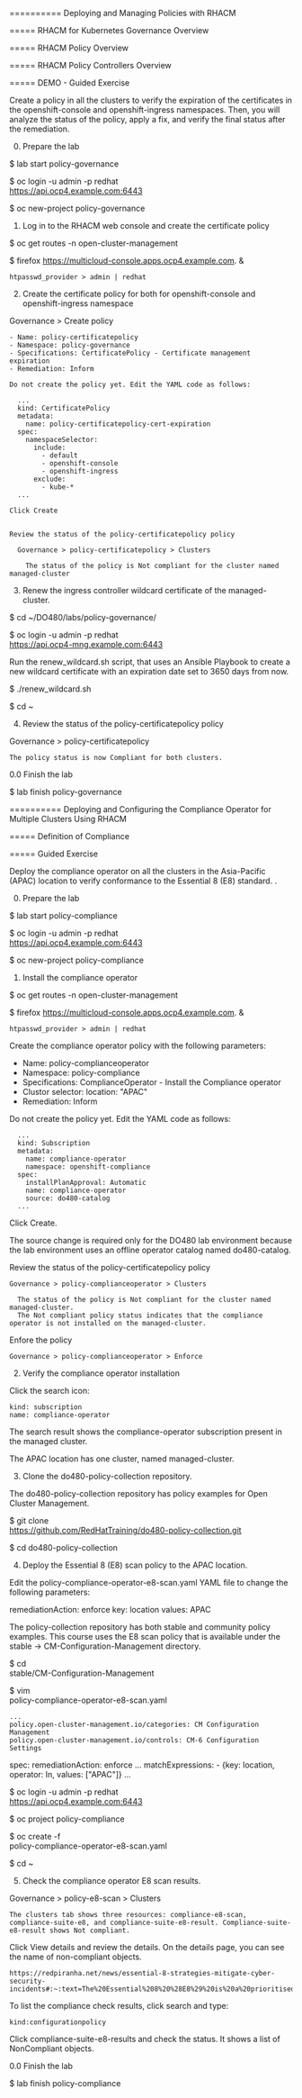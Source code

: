 
========== Deploying and Managing Policies with RHACM

===== RHACM for Kubernetes Governance Overview


===== RHACM Policy Overview



===== RHACM Policy Controllers Overview



===== DEMO - Guided Exercise

Create a policy in all the clusters to verify the expiration of the certificates in the openshift-console and openshift-ingress namespaces. Then, you will analyze the status of the policy, apply a fix, and verify the final status after the remediation.

0. Prepare the lab

$ lab start policy-governance

$ oc login -u admin -p redhat \
  https://api.ocp4.example.com:6443

$ oc new-project policy-governance


1. Log in to the RHACM web console and create the certificate policy

$ oc get routes -n open-cluster-management

$ firefox https://multicloud-console.apps.ocp4.example.com. &

    htpasswd_provider > admin | redhat

2. Create the certificate policy for both for openshift-console and openshift-ingress namespace

  Governance > Create policy
    
    - Name: policy-certificatepolicy
    - Namespace: policy-governance
    - Specifications: CertificatePolicy - Certificate management expiration
    - Remediation: Inform

    Do not create the policy yet. Edit the YAML code as follows:

      ...
      kind: CertificatePolicy
      metadata:
        name: policy-certificatepolicy-cert-expiration
      spec:
        namespaceSelector:
          include:
            - default
            - openshift-console
            - openshift-ingress
          exclude:
            - kube-*
      ...

    Click Create


    Review the status of the policy-certificatepolicy policy 
  
      Governance > policy-certificatepolicy > Clusters

        The status of the policy is Not compliant for the cluster named managed-cluster



3. Renew the ingress controller wildcard certificate of the managed-cluster.


$ cd ~/DO480/labs/policy-governance/

$ oc login -u admin -p redhat \
  https://api.ocp4-mng.example.com:6443

Run the renew_wildcard.sh script, that uses an Ansible Playbook to create a new wildcard certificate with an expiration date set to 3650 days from now.

$ ./renew_wildcard.sh

$ cd ~


4. Review the status of the policy-certificatepolicy policy

  Governance > policy-certificatepolicy

    The policy status is now Compliant for both clusters.


0.0 Finish the lab

$ lab finish policy-governance






========== Deploying and Configuring the Compliance Operator for Multiple Clusters Using RHACM

===== Definition of Compliance


===== Guided Exercise

Deploy the compliance operator on all the clusters in the Asia-Pacific (APAC) location to verify conformance to the Essential 8 (E8) standard. .

0. Prepare the lab

$ lab start policy-compliance

$ oc login -u admin -p redhat \
  https://api.ocp4.example.com:6443

$ oc new-project policy-compliance



1. Install the compliance operator

$ oc get routes -n open-cluster-management

$ firefox https://multicloud-console.apps.ocp4.example.com. &

    htpasswd_provider > admin | redhat

Create the compliance operator policy with the following parameters:

  - Name: policy-complianceoperator
  - Namespace: policy-compliance
  - Specifications: ComplianceOperator - Install the Compliance operator
  - Clustor selector: location: "APAC"
  - Remediation: Inform

  Do not create the policy yet. Edit the YAML code as follows:
      
      ...
      kind: Subscription
      metadata:
        name: compliance-operator
        namespace: openshift-compliance
      spec:
        installPlanApproval: Automatic
        name: compliance-operator
        source: do480-catalog
      ...
  
  Click Create.

  The source change is required only for the DO480 lab environment because the lab environment uses an offline operator catalog named do480-catalog.

  Review the status of the policy-certificatepolicy policy 

    Governance > policy-complianceoperator > Clusters

      The status of the policy is Not compliant for the cluster named managed-cluster.
      The Not compliant policy status indicates that the compliance operator is not installed on the managed-cluster.

  Enfore the policy

    Governance > policy-complianceoperator > Enforce


2. Verify the compliance operator installation

  Click the search icon:

    kind: subscription
    name: compliance-operator

  The search result shows the compliance-operator subscription present in the managed cluster.

  The APAC location has one cluster, named managed-cluster.



3. Clone the do480-policy-collection repository.

The do480-policy-collection repository has policy examples for Open Cluster Management.


$ git clone \
  https://github.com/RedHatTraining/do480-policy-collection.git


$ cd do480-policy-collection


4. Deploy the Essential 8 (E8) scan policy to the APAC location.

  Edit the policy-compliance-operator-e8-scan.yaml YAML file to change the following parameters:

  remediationAction: enforce
  key: location
  values: APAC

  The policy-collection repository has both stable and community policy examples. This course uses the E8 scan policy that is available under the stable → CM-Configuration-Management directory.


  $ cd \
  stable/CM-Configuration-Management

  $ vim \
policy-compliance-operator-e8-scan.yaml

    ...
    policy.open-cluster-management.io/categories: CM Configuration Management
    policy.open-cluster-management.io/controls: CM-6 Configuration Settings
spec:
  remediationAction: enforce
    ...
    matchExpressions:
      - {key: location, operator: In, values: ["APAC"]}
    ...


  $ oc login -u admin -p redhat \
  https://api.ocp4.example.com:6443

  $ oc project policy-compliance

  $ oc create -f \
policy-compliance-operator-e8-scan.yaml


  $ cd ~



5. Check the compliance operator E8 scan results.

  Governance > policy-e8-scan > Clusters

    The clusters tab shows three resources: compliance-e8-scan, compliance-suite-e8, and compliance-suite-e8-result. Compliance-suite-e8-result shows Not compliant.


  Click View details and review the details. On the details page, you can see the name of non-compliant objects.

    https://redpiranha.net/news/essential-8-strategies-mitigate-cyber-security-incidents#:~:text=The%20Essential%208%20%28E8%29%20is%20a%20prioritised%20subset,reduce%20the%20risk%20of%20a%20cybersecurity%20incident%20occurring.


  To list the compliance check results, click search and type:

    kind:configurationpolicy

  Click compliance-suite-e8-results and check the status. It shows a list of NonCompliant objects.


0.0 Finish the lab

  $ lab finish policy-compliance
  


